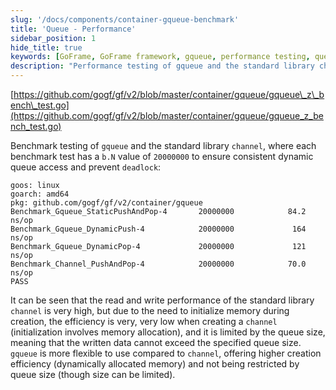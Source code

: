 ```yaml
---
slug: '/docs/components/container-gqueue-benchmark'
title: 'Queue - Performance'
sidebar_position: 1
hide_title: true
keywords: [GoFrame, GoFrame framework, gqueue, performance testing, queue type, channel, benchmark, dynamic queue, queue performance, benchmark]
description: "Performance testing of gqueue and the standard library channel in the GoFrame framework. Benchmark tests demonstrate gqueue's advantages in dynamic storage and elastic capacity, showing better efficiency and flexibility in creation compared to the fixed memory allocation and capacity limitation of the channel."
---
```


[https://github.com/gogf/gf/v2/blob/master/container/gqueue/gqueue\_z\_bench\_test.go](https://github.com/gogf/gf/v2/blob/master/container/gqueue/gqueue_z_bench_test.go)

Benchmark testing of `gqueue` and the standard library `channel`, where each benchmark test has a `b.N` value of `20000000` to ensure consistent dynamic queue access and prevent `deadlock`:

```
goos: linux
goarch: amd64
pkg: github.com/gogf/gf/v2/container/gqueue
Benchmark_Gqueue_StaticPushAndPop-4       20000000            84.2 ns/op
Benchmark_Gqueue_DynamicPush-4            20000000             164 ns/op
Benchmark_Gqueue_DynamicPop-4             20000000             121 ns/op
Benchmark_Channel_PushAndPop-4            20000000            70.0 ns/op
PASS
```

It can be seen that the read and write performance of the standard library `channel` is very high, but due to the need to initialize memory during creation, the efficiency is very, very low when creating a `channel` (initialization involves memory allocation), and it is limited by the queue size, meaning that the written data cannot exceed the specified queue size. `gqueue` is more flexible to use compared to `channel`, offering higher creation efficiency (dynamically allocated memory) and not being restricted by queue size (though size can be limited).